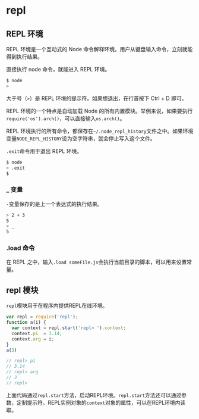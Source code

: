 # repl

## REPL 环境

REPL 环境是一个互动式的 Node 命令解释环境。用户从键盘输入命令，立刻就能得到执行结果。

直接执行 node 命令，就能进入 REPL 环境。

```bash
$ node
>
```

大于号（`>`）是 REPL 环境的提示符。如果想退出，在行首按下 Ctrl + D 即可。

REPL 环境的一个特点是自动加载 Node 的所有内置模块。举例来说，如果要执行`require('os').arch()`，可以直接输入`os.arch()`。

REPL 环境执行的所有命令，都保存在`~/.node_repl_history`文件之中。如果环境变量`NODE_REPL_HISTORY`设为空字符串，就会停止写入这个文件。

`.exit`命令用于退出 REPL 环境。

```bash
$ node
> .exit
$
```

### _ 变量

`-`变量保存的是上一个表达式的执行结果。

```bash
> 2 + 3
5
> _
5
```

### .load 命令

在 REPL 之中，输入`.load someFile.js`会执行当前目录的脚本，可以用来设置常量。

## repl 模块

`repl`模块用于在程序内提供REPL在线环境。

```javascript
var repl = require('repl');
function a(i) {
  var context = repl.start('repl> ').context;
  context.pi  = 3.14;
  context.arg = i;
}
a(3)

// repl> pi
// 3.14
// repl> arg
// 3
// repl>
```

上面代码通过`repl.start`方法，启动REPL环境。`repl.start`方法还可以通过参数，定制提示符。REPL实例对象的`context`对象的属性，可以在REPL环境内读取。

